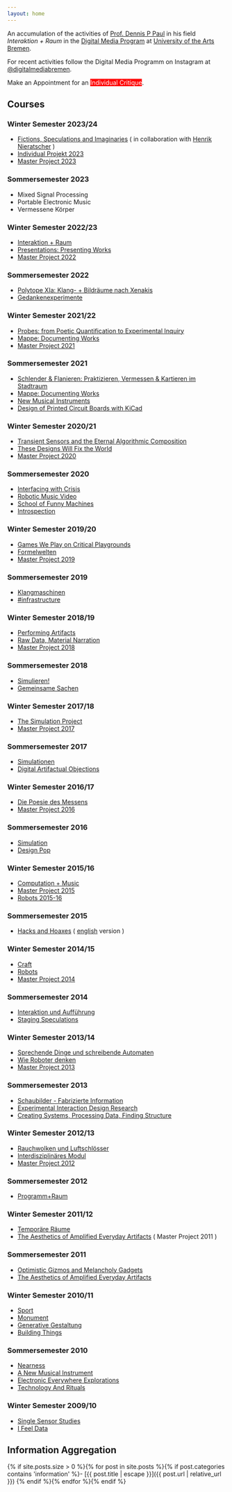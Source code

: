 ```yaml
---
layout: home
---
```


An accumulation of the activities of [Prof. Dennis P Paul](https://dennisppaul.de) in his field *Interaktion + Raum* in the [Digital Media Program](https://digitalmedia-bremen.de) at [University of the Arts Bremen](http://www.hfk-bremen.de/). 

For recent activities follow the Digital Media Programm on Instagram at [@digitalmediabremen](https://www.instagram.com/digitalmediabremen/).

Make an Appointment for an <a href="http://dm-hb.de/icdpp" style="background-color: #FF0000; color: #FFF; text-decoration: none;">Individual Critique</a>.

## Courses

### Winter Semester 2023/24

- [Fictions, Speculations and Imaginaries](./fictions-speculations-and-imaginaries) ( in collaboration with [Henrik Nieratscher](https://www.henriknieratschker.de) )
- [Individual Projekt 2023](./individual-projekt-2023)
- [Master Project 2023](./master-project-2023)

### Sommersemester 2023

- Mixed Signal Processing
- Portable Electronic Music
- Vermessene Körper

### Winter Semester 2022/23

- [Interaktion + Raum](./interaktion-und-raum)
- [Presentations: Presenting Works](./presentations-presenting-works)
- [Master Project 2022](./master-project-2022)

### Sommersemester 2022

- [Polytope XIa: Klang- + Bildräume nach Xenakis](./polytope-xia)
- [Gedankenexperimente](./gedankenexperimente)

### Winter Semester 2021/22

- [Probes: from Poetic Quantification to Experimental Inquiry](./probes-from-poetic-quantification-to-experimental-inquiry)
- [Mappe: Documenting Works](./mappe-documenting-works)
- [Master Project 2021](./master-project-2021)

### Sommersemester 2021

- [Schlender & Flanieren: Praktizieren, Vermessen & Kartieren im Stadtraum](./schlender-flanieren-praktizieren-vermessen-kartieren-im-stadtraum)
- [Mappe: Documenting Works](./mappe-documenting-works)
- [New Musical Instruments](./new-musical-instruments)
- [Design of Printed Circuit Boards with KiCad](./design-of-printed-circuit-boards-with-kicad)

### Winter Semester 2020/21

- [Transient Sensors and the Eternal Algorithmic Composition](./transient-sensors-and-the-eternal-algorithmic-composition)
- [These Designs Will Fix the World](./these-designs-will-fix-the-world)
- [Master Project 2020](./master-project-2020)

### Sommersemester 2020

- [Interfacing with Crisis](./interfacing-with-crisis)
- [Robotic Music Video](./robotic-music-video)
- [School of Funny Machines](./school-of-funny-machines)
- [Introspection](./introspection)

### Winter Semester 2019/20

- [Games We Play on Critical Playgrounds](./games-we-play-on-critical-playgrounds)
- [Formelwelten](./formelwelten)
- [Master Project 2019](./master-project-2019)

### Sommersemester 2019

- [Klangmaschinen](./klangmaschinen)
- [\#infrastructure](./infrastructure)

### Winter Semester 2018/19

- [Performing Artifacts](./performing-artifacts)
- [Raw Data, Material Narration](./raw-data-material-narration)
- [Master Project 2018](./master-project-2018)

### Sommersemester 2018

- [Simulieren!](./simulieren)
- [Gemeinsame Sachen](./gemeinsame-sachen)

### Winter Semester 2017/18

- [The Simulation Project](./the-simulation-project)
- [Master Project 2017](./master-project-2017)

### Sommersemester 2017

- [Simulationen](./simulationen)
- [Digital Artifactual Objections](./digital-artifactual-objections)

### Winter Semester 2016/17

- [Die Poesie des Messens](./die-poesie-des-messens)
- [Master Project 2016](./master-project-2016)

### Sommersemester 2016

- [Simulation](./simulation)
- [Design Pop](./design-pop)

### Winter Semester 2015/16

- [Computation + Music](./computation-music)
- [Master Project 2015](./master-project-2015)
- [Robots 2015-16](./robots-2015-16)

### Sommersemester 2015

- [Hacks and Hoaxes](./hacks-and-hoaxes) ( [english](./hacks-and-hoaxes-en) version )

### Winter Semester 2014/15

- [Craft](./craft)
- [Robots](./robots)
- [Master Project 2014](./master-project-2014)

### Sommersemester 2014

- [Interaktion und Aufführung](./interaktion-und-auffuehrung)
- [Staging Speculations](./staging-speculations)

### Winter Semester 2013/14

- [Sprechende Dinge und schreibende Automaten](./sprechende-dinge-und-schreibende-automaten)
- [Wie Roboter denken](./wie-roboter-denken)
- [Master Project 2013](./master-project-2013)

### Sommersemester 2013

- [Schaubilder - Fabrizierte Information](./schaubilder-fabrizierte-information)
- [Experimental Interaction Design Research](./experimental-interaction-design-research)
- [Creating Systems, Processing Data, Finding Structure](./creating-systems-processing-data-finding-structure)

### Winter Semester 2012/13

- [Rauchwolken und Luftschlösser](rauchwolken-und-luftschloesser)
- [Interdisziplinäres Modul](interdisziplinaeres-modul)
- [Master Project 2012](./master-project-2012)

### Sommersemester 2012

- [Programm+Raum](./programm-raum)

### Winter Semester 2011/12

- [Temporäre Räume](temporare-raume)
- [The Aesthetics of Amplified Everyday Artifacts](./the-aesthetics-of-amplified-everyday-artifacts) ( Master Project 2011 )

### Sommersemester 2011

- [Optimistic Gizmos and Melancholy Gadgets](./melancholy-gadgets)
- [The Aesthetics of Amplified Everyday Artifacts](./the-aesthetics-of-amplified-everyday-artifacts)

### Winter Semester 2010/11

- [Sport](./sport)
- [Monument](./monument)
- [Generative Gestaltung](./generative-gestaltung)
- [Building Things](./building-things)

### Sommersemester 2010

- [Nearness](./nearness)
- [A New Musical Instrument](./a-new-musical-instrument)
- [Electronic Everywhere Explorations](./electronic-everywhere-explorations)
- [Technology And Rituals](./technology-and-rituals)

### Winter Semester 2009/10

- [Single Sensor Studies](./single-sensor-studies)
- [I Feel Data](./i-feel-data)

## Information Aggregation

{% if site.posts.size > 0 %}{% for post in site.posts %}{% if post.categories contains 'information' %}- [{{ post.title | escape }}]({{ post.url | relative_url }})
{% endif %}{% endfor %}{% endif %}
